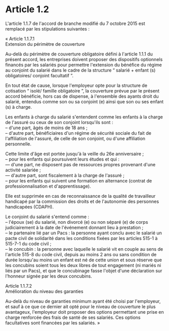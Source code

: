 # Article 1.2

L'article 1.1.7 de l'accord de branche modifié du 7 octobre 2015 est remplacé par les stipulations suivantes :

« Article 1.1.7.1  
 Extension du périmètre de couverture

Au-delà du périmètre de couverture obligatoire défini à l'article 1.1.1 du présent accord, les entreprises doivent proposer des dispositifs optionnels financés par les salariés pour permettre l'extension du bénéfice du régime au conjoint du salarié dans le cadre de la structure “ salarié + enfant (s) obligatoires/ conjoint facultatif ”.

En tout état de cause, lorsque l'employeur opte pour la structure de cotisation “ isolé/ famille obligatoire ”, la couverture prévue par le présent accord bénéficie, hors cas de dispense, à l'ensemble des ayants droit du salarié, entendus comme son ou sa conjoint (e) ainsi que son ou ses enfant (s) à charge.

Les enfants à charge du salarié s'entendent comme les enfants à la charge de l'assuré ou ceux de son conjoint lorsqu'ils sont :  
 – d'une part, âgés de moins de 18 ans ;  
 – d'autre part, bénéficiaires d'un régime de sécurité sociale du fait de l'affiliation de l'assuré, de celle de son conjoint, ou d'une affiliation personnelle.

Cette limite d'âge est portée jusqu'à la veille du 26e anniversaire ;  
 – pour les enfants qui poursuivent leurs études et qui :  
 –– d'une part, ne disposent pas de ressources propres provenant d'une activité salariée ;  
 –– d'autre part, sont fiscalement à la charge de l'assuré ;  
 – pour les enfants qui suivent une formation en alternance (contrat de professionnalisation et d'apprentissage).

Elle est supprimée en cas de reconnaissance de la qualité de travailleur handicapé par la commission des droits et de l'autonomie des personnes handicapées (CDAPH).

Le conjoint du salarié s'entend comme :  
 – l'époux (se) du salarié, non divorcé (e) ou non séparé (e) de corps judiciairement à la date de l'événement donnant lieu à prestation ;  
 – le partenaire lié par un Pacs : la personne ayant conclu avec le salarié un pacte civil de solidarité dans les conditions fixées par les articles 515-1 à 515-7-1 du code civil ;  
 – le concubin : la personne avec laquelle le salarié vit en couple au sens de l'article 515-8 du code civil, depuis au moins 2 ans ou sans condition de durée lorsqu'au moins un enfant est né de cette union et sous réserve que les concubins soient tous les deux libres de tout engagement (ni mariés ni liés par un Pacs), et que le concubinage fasse l'objet d'une déclaration sur l'honneur signée par les deux concubins.

Article 1.1.7.2  
 Amélioration du niveau des garanties

Au-delà du niveau de garanties minimum ayant été choisi par l'employeur, et sauf à ce que ce dernier ait opté pour le niveau de couverture le plus avantageux, l'employeur doit proposer des options permettant une prise en charge renforcée des frais de santé de ses salariés. Ces options facultatives sont financées par les salariés. »

